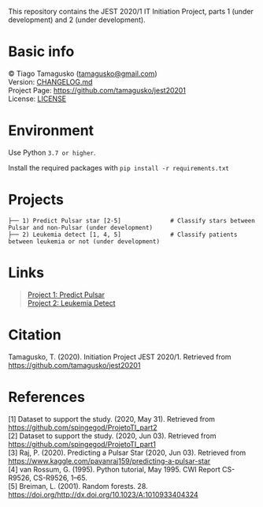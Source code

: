 This repository contains the JEST 2020/1 IT Initiation Project, parts 1 (under development) and 2 (under development).

# Basic info
© Tiago Tamagusko (tamagusko@gmail.com)  
Version: [CHANGELOG.md](/CHANGELOG.md)  
Project Page: <a href="https://github.com/tamagusko/jest20201">https://github.com/tamagusko/jest20201</a>  
License: [LICENSE](/LICENSE)

# Environment

Use Python `3.7 or higher`.

Install the required packages with `pip install -r requirements.txt`

# Projects
    
    ├── 1) Predict Pulsar star [2-5]              # Classify stars between Pulsar and non-Pulsar (under development)  
    ├── 2) Leukemia detect [1, 4, 5]              # Classify patients between leukemia or not (under development)  

# Links
    
> [Project 1: Predict Pulsar](/predictPulsar.ipynb)  
> [Project 2: Leukemia Detect](/leukemiaDetect.ipynb)

# Citation
Tamagusko, T. (2020). Initiation Project JEST 2020/1. Retrieved from https://github.com/tamagusko/jest20201  

# References
[1] Dataset to support the study. (2020, May 31). Retrieved from https://github.com/spingegod/ProjetoTI_part2  
[2] Dataset to support the study. (2020, Jun 03). Retrieved from https://github.com/spingegod/ProjetoTI_part1   
[3] Raj, P. (2020). Predicting a Pulsar Star (2020, Jun 03). Retrieved from https://www.kaggle.com/pavanraj159/predicting-a-pulsar-star   
[4] van Rossum, G. (1995). Python tutorial, May 1995. CWI Report CS-R9526, CS-R9526, 1–65.  
[5] Breiman, L. (2001). Random forests. 28. https://doi.org/http://dx.doi.org/10.1023/A:1010933404324
